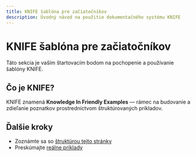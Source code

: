 ```yaml
---
title: KNIFE šablóna pre začiatočníkov
description: Úvodný návod na použitie dokumentačného systému KNIFE
---
```


# KNIFE šablóna pre začiatočníkov

Táto sekcia je vaším štartovacím bodom na pochopenie a používanie šablóny KNIFE.

## Čo je KNIFE?

KNIFE znamená **Knowledge In Friendly Examples** — rámec na budovanie a zdieľanie poznatkov prostredníctvom štruktúrovaných príkladov.

## Ďalšie kroky

- Zoznámte sa so [štruktúrou tejto stránky](./index.md)
- Preskúmajte [reálne príklady](../assets/diagrams)
